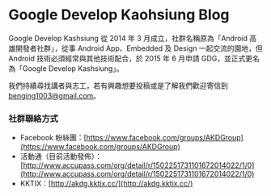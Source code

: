 Google Develop Kaohsiung Blog
=============================
Google Develop Kashsiung 從 2014 年 3 月成立，社群名稱原為「Android 高雄開發者社群」，從事 Android App、Embedded 及 Design 一起交流的園地，但 Android 技術必須經常與其他技術配合，於 2015 年 6 月申請 GDG，並正式更名為「Google Develop Kashsiung」。

我們持續尋找講者與志工，若有興趣想要投稿或是了解我們歡迎寄信到 [benging1003@gmail.com](mailto:begining1003@gmail.com)。

### 社群聯絡方式
- Facebook 粉絲團：[https://www.facebook.com/groups/AKDGroup](https://www.facebook.com/groups/AKDGroup)
- 活動通（目前活動發佈）：[http://www.accupass.com/org/detail/r/1502251731101672014022/1/0](http://www.accupass.com/org/detail/r/1502251731101672014022/1/0)
- KKTIX：[http://akdg.kktix.cc/](http://akdg.kktix.cc/)
